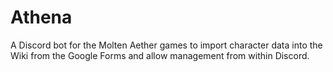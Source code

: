 # Athena
A Discord bot for the Molten Aether games to import character data into the Wiki from the Google Forms and allow management from within Discord.